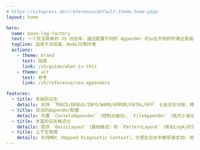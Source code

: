```yaml
---
# https://vitepress.dev/reference/default-theme-home-page
layout: home

hero:
  name: base-log-factory
  text: 一个灵活简单的 JS 日志库，通过配置不同的 Appender 可以在不同的环境记录或收集日志内容
  tagline: 适用于浏览器、NodeJS等环境
  actions:
    - theme: brand
      text: 指南
      link: /zh/guide/what-is-this
    - theme: alt
      text: 参考
      link: /zh/reference/use-appenders

features:
  - title: 多级别日志
    details: 支持 `TRACE/DEBUG/INFO/WARN/ERROR/FATAL/OFF` 七级日志分级，精准控制日志输出粒度。
  - title: 灵活的Appender配置
    details: 内置 `ConsoleAppender`（控制台输出）、`FileAppender`（按大小滚动）和 `DateFileAppender`（按日期滚动），支持自定义Appender扩展。
  - title: 丰富的日志格式化
    details: 提供 `BasicLayout`（基础格式）和 `PatternLayout`（类似Log4j的灵活格式），支持自定义占位符。
  - title: 上下文管理
    details: 支持MDC（Mapped Diagnostic Context），方便在日志中携带请求ID、用户信息等上下文数据。
---
```


